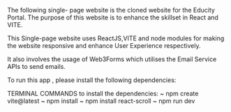 
The following single- page website is the cloned website for the Educity Portal.
The purpose of this website is to enhance the skillset in React and VITE.

This Single-page website uses ReactJS,VITE and node modules for making the website responsive and enhance User Experience respectively.

It also involves the usage of Web3Forms which utilises the Email Service APIs to send emails.

To run this app , please install the following dependencies:

TERMINAL COMMANDS to install the dependencies:
~ npm create vite@latest
~ npm install
~ npm install react-scroll
~ npm run dev




